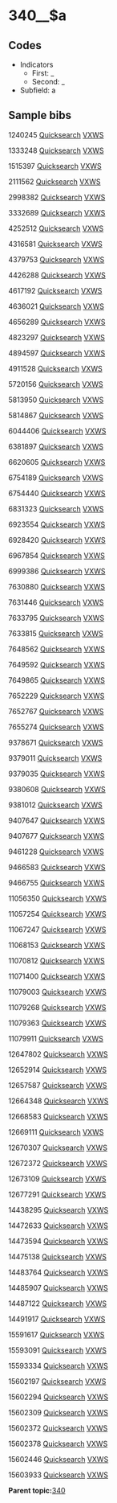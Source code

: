 # 340\_\_$a

## Codes

-   Indicators
    -   First: \_
    -   Second: \_
-   Subfield: a

## Sample bibs

1240245 [Quicksearch](https://search.library.yale.edu/catalog/1240245) [VXWS](http://prodorbis.library.yale.edu:7014/vxws/GetHoldingsService?bibId=1240245)

1333248 [Quicksearch](https://search.library.yale.edu/catalog/1333248) [VXWS](http://prodorbis.library.yale.edu:7014/vxws/GetHoldingsService?bibId=1333248)

1515397 [Quicksearch](https://search.library.yale.edu/catalog/1515397) [VXWS](http://prodorbis.library.yale.edu:7014/vxws/GetHoldingsService?bibId=1515397)

2111562 [Quicksearch](https://search.library.yale.edu/catalog/2111562) [VXWS](http://prodorbis.library.yale.edu:7014/vxws/GetHoldingsService?bibId=2111562)

2998382 [Quicksearch](https://search.library.yale.edu/catalog/2998382) [VXWS](http://prodorbis.library.yale.edu:7014/vxws/GetHoldingsService?bibId=2998382)

3332689 [Quicksearch](https://search.library.yale.edu/catalog/3332689) [VXWS](http://prodorbis.library.yale.edu:7014/vxws/GetHoldingsService?bibId=3332689)

4252512 [Quicksearch](https://search.library.yale.edu/catalog/4252512) [VXWS](http://prodorbis.library.yale.edu:7014/vxws/GetHoldingsService?bibId=4252512)

4316581 [Quicksearch](https://search.library.yale.edu/catalog/4316581) [VXWS](http://prodorbis.library.yale.edu:7014/vxws/GetHoldingsService?bibId=4316581)

4379753 [Quicksearch](https://search.library.yale.edu/catalog/4379753) [VXWS](http://prodorbis.library.yale.edu:7014/vxws/GetHoldingsService?bibId=4379753)

4426288 [Quicksearch](https://search.library.yale.edu/catalog/4426288) [VXWS](http://prodorbis.library.yale.edu:7014/vxws/GetHoldingsService?bibId=4426288)

4617192 [Quicksearch](https://search.library.yale.edu/catalog/4617192) [VXWS](http://prodorbis.library.yale.edu:7014/vxws/GetHoldingsService?bibId=4617192)

4636021 [Quicksearch](https://search.library.yale.edu/catalog/4636021) [VXWS](http://prodorbis.library.yale.edu:7014/vxws/GetHoldingsService?bibId=4636021)

4656289 [Quicksearch](https://search.library.yale.edu/catalog/4656289) [VXWS](http://prodorbis.library.yale.edu:7014/vxws/GetHoldingsService?bibId=4656289)

4823297 [Quicksearch](https://search.library.yale.edu/catalog/4823297) [VXWS](http://prodorbis.library.yale.edu:7014/vxws/GetHoldingsService?bibId=4823297)

4894597 [Quicksearch](https://search.library.yale.edu/catalog/4894597) [VXWS](http://prodorbis.library.yale.edu:7014/vxws/GetHoldingsService?bibId=4894597)

4911528 [Quicksearch](https://search.library.yale.edu/catalog/4911528) [VXWS](http://prodorbis.library.yale.edu:7014/vxws/GetHoldingsService?bibId=4911528)

5720156 [Quicksearch](https://search.library.yale.edu/catalog/5720156) [VXWS](http://prodorbis.library.yale.edu:7014/vxws/GetHoldingsService?bibId=5720156)

5813950 [Quicksearch](https://search.library.yale.edu/catalog/5813950) [VXWS](http://prodorbis.library.yale.edu:7014/vxws/GetHoldingsService?bibId=5813950)

5814867 [Quicksearch](https://search.library.yale.edu/catalog/5814867) [VXWS](http://prodorbis.library.yale.edu:7014/vxws/GetHoldingsService?bibId=5814867)

6044406 [Quicksearch](https://search.library.yale.edu/catalog/6044406) [VXWS](http://prodorbis.library.yale.edu:7014/vxws/GetHoldingsService?bibId=6044406)

6381897 [Quicksearch](https://search.library.yale.edu/catalog/6381897) [VXWS](http://prodorbis.library.yale.edu:7014/vxws/GetHoldingsService?bibId=6381897)

6620605 [Quicksearch](https://search.library.yale.edu/catalog/6620605) [VXWS](http://prodorbis.library.yale.edu:7014/vxws/GetHoldingsService?bibId=6620605)

6754189 [Quicksearch](https://search.library.yale.edu/catalog/6754189) [VXWS](http://prodorbis.library.yale.edu:7014/vxws/GetHoldingsService?bibId=6754189)

6754440 [Quicksearch](https://search.library.yale.edu/catalog/6754440) [VXWS](http://prodorbis.library.yale.edu:7014/vxws/GetHoldingsService?bibId=6754440)

6831323 [Quicksearch](https://search.library.yale.edu/catalog/6831323) [VXWS](http://prodorbis.library.yale.edu:7014/vxws/GetHoldingsService?bibId=6831323)

6923554 [Quicksearch](https://search.library.yale.edu/catalog/6923554) [VXWS](http://prodorbis.library.yale.edu:7014/vxws/GetHoldingsService?bibId=6923554)

6928420 [Quicksearch](https://search.library.yale.edu/catalog/6928420) [VXWS](http://prodorbis.library.yale.edu:7014/vxws/GetHoldingsService?bibId=6928420)

6967854 [Quicksearch](https://search.library.yale.edu/catalog/6967854) [VXWS](http://prodorbis.library.yale.edu:7014/vxws/GetHoldingsService?bibId=6967854)

6999386 [Quicksearch](https://search.library.yale.edu/catalog/6999386) [VXWS](http://prodorbis.library.yale.edu:7014/vxws/GetHoldingsService?bibId=6999386)

7630880 [Quicksearch](https://search.library.yale.edu/catalog/7630880) [VXWS](http://prodorbis.library.yale.edu:7014/vxws/GetHoldingsService?bibId=7630880)

7631446 [Quicksearch](https://search.library.yale.edu/catalog/7631446) [VXWS](http://prodorbis.library.yale.edu:7014/vxws/GetHoldingsService?bibId=7631446)

7633795 [Quicksearch](https://search.library.yale.edu/catalog/7633795) [VXWS](http://prodorbis.library.yale.edu:7014/vxws/GetHoldingsService?bibId=7633795)

7633815 [Quicksearch](https://search.library.yale.edu/catalog/7633815) [VXWS](http://prodorbis.library.yale.edu:7014/vxws/GetHoldingsService?bibId=7633815)

7648562 [Quicksearch](https://search.library.yale.edu/catalog/7648562) [VXWS](http://prodorbis.library.yale.edu:7014/vxws/GetHoldingsService?bibId=7648562)

7649592 [Quicksearch](https://search.library.yale.edu/catalog/7649592) [VXWS](http://prodorbis.library.yale.edu:7014/vxws/GetHoldingsService?bibId=7649592)

7649865 [Quicksearch](https://search.library.yale.edu/catalog/7649865) [VXWS](http://prodorbis.library.yale.edu:7014/vxws/GetHoldingsService?bibId=7649865)

7652229 [Quicksearch](https://search.library.yale.edu/catalog/7652229) [VXWS](http://prodorbis.library.yale.edu:7014/vxws/GetHoldingsService?bibId=7652229)

7652767 [Quicksearch](https://search.library.yale.edu/catalog/7652767) [VXWS](http://prodorbis.library.yale.edu:7014/vxws/GetHoldingsService?bibId=7652767)

7655274 [Quicksearch](https://search.library.yale.edu/catalog/7655274) [VXWS](http://prodorbis.library.yale.edu:7014/vxws/GetHoldingsService?bibId=7655274)

9378671 [Quicksearch](https://search.library.yale.edu/catalog/9378671) [VXWS](http://prodorbis.library.yale.edu:7014/vxws/GetHoldingsService?bibId=9378671)

9379011 [Quicksearch](https://search.library.yale.edu/catalog/9379011) [VXWS](http://prodorbis.library.yale.edu:7014/vxws/GetHoldingsService?bibId=9379011)

9379035 [Quicksearch](https://search.library.yale.edu/catalog/9379035) [VXWS](http://prodorbis.library.yale.edu:7014/vxws/GetHoldingsService?bibId=9379035)

9380608 [Quicksearch](https://search.library.yale.edu/catalog/9380608) [VXWS](http://prodorbis.library.yale.edu:7014/vxws/GetHoldingsService?bibId=9380608)

9381012 [Quicksearch](https://search.library.yale.edu/catalog/9381012) [VXWS](http://prodorbis.library.yale.edu:7014/vxws/GetHoldingsService?bibId=9381012)

9407647 [Quicksearch](https://search.library.yale.edu/catalog/9407647) [VXWS](http://prodorbis.library.yale.edu:7014/vxws/GetHoldingsService?bibId=9407647)

9407677 [Quicksearch](https://search.library.yale.edu/catalog/9407677) [VXWS](http://prodorbis.library.yale.edu:7014/vxws/GetHoldingsService?bibId=9407677)

9461228 [Quicksearch](https://search.library.yale.edu/catalog/9461228) [VXWS](http://prodorbis.library.yale.edu:7014/vxws/GetHoldingsService?bibId=9461228)

9466583 [Quicksearch](https://search.library.yale.edu/catalog/9466583) [VXWS](http://prodorbis.library.yale.edu:7014/vxws/GetHoldingsService?bibId=9466583)

9466755 [Quicksearch](https://search.library.yale.edu/catalog/9466755) [VXWS](http://prodorbis.library.yale.edu:7014/vxws/GetHoldingsService?bibId=9466755)

11056350 [Quicksearch](https://search.library.yale.edu/catalog/11056350) [VXWS](http://prodorbis.library.yale.edu:7014/vxws/GetHoldingsService?bibId=11056350)

11057254 [Quicksearch](https://search.library.yale.edu/catalog/11057254) [VXWS](http://prodorbis.library.yale.edu:7014/vxws/GetHoldingsService?bibId=11057254)

11067247 [Quicksearch](https://search.library.yale.edu/catalog/11067247) [VXWS](http://prodorbis.library.yale.edu:7014/vxws/GetHoldingsService?bibId=11067247)

11068153 [Quicksearch](https://search.library.yale.edu/catalog/11068153) [VXWS](http://prodorbis.library.yale.edu:7014/vxws/GetHoldingsService?bibId=11068153)

11070812 [Quicksearch](https://search.library.yale.edu/catalog/11070812) [VXWS](http://prodorbis.library.yale.edu:7014/vxws/GetHoldingsService?bibId=11070812)

11071400 [Quicksearch](https://search.library.yale.edu/catalog/11071400) [VXWS](http://prodorbis.library.yale.edu:7014/vxws/GetHoldingsService?bibId=11071400)

11079003 [Quicksearch](https://search.library.yale.edu/catalog/11079003) [VXWS](http://prodorbis.library.yale.edu:7014/vxws/GetHoldingsService?bibId=11079003)

11079268 [Quicksearch](https://search.library.yale.edu/catalog/11079268) [VXWS](http://prodorbis.library.yale.edu:7014/vxws/GetHoldingsService?bibId=11079268)

11079363 [Quicksearch](https://search.library.yale.edu/catalog/11079363) [VXWS](http://prodorbis.library.yale.edu:7014/vxws/GetHoldingsService?bibId=11079363)

11079911 [Quicksearch](https://search.library.yale.edu/catalog/11079911) [VXWS](http://prodorbis.library.yale.edu:7014/vxws/GetHoldingsService?bibId=11079911)

12647802 [Quicksearch](https://search.library.yale.edu/catalog/12647802) [VXWS](http://prodorbis.library.yale.edu:7014/vxws/GetHoldingsService?bibId=12647802)

12652914 [Quicksearch](https://search.library.yale.edu/catalog/12652914) [VXWS](http://prodorbis.library.yale.edu:7014/vxws/GetHoldingsService?bibId=12652914)

12657587 [Quicksearch](https://search.library.yale.edu/catalog/12657587) [VXWS](http://prodorbis.library.yale.edu:7014/vxws/GetHoldingsService?bibId=12657587)

12664348 [Quicksearch](https://search.library.yale.edu/catalog/12664348) [VXWS](http://prodorbis.library.yale.edu:7014/vxws/GetHoldingsService?bibId=12664348)

12668583 [Quicksearch](https://search.library.yale.edu/catalog/12668583) [VXWS](http://prodorbis.library.yale.edu:7014/vxws/GetHoldingsService?bibId=12668583)

12669111 [Quicksearch](https://search.library.yale.edu/catalog/12669111) [VXWS](http://prodorbis.library.yale.edu:7014/vxws/GetHoldingsService?bibId=12669111)

12670307 [Quicksearch](https://search.library.yale.edu/catalog/12670307) [VXWS](http://prodorbis.library.yale.edu:7014/vxws/GetHoldingsService?bibId=12670307)

12672372 [Quicksearch](https://search.library.yale.edu/catalog/12672372) [VXWS](http://prodorbis.library.yale.edu:7014/vxws/GetHoldingsService?bibId=12672372)

12673109 [Quicksearch](https://search.library.yale.edu/catalog/12673109) [VXWS](http://prodorbis.library.yale.edu:7014/vxws/GetHoldingsService?bibId=12673109)

12677291 [Quicksearch](https://search.library.yale.edu/catalog/12677291) [VXWS](http://prodorbis.library.yale.edu:7014/vxws/GetHoldingsService?bibId=12677291)

14438295 [Quicksearch](https://search.library.yale.edu/catalog/14438295) [VXWS](http://prodorbis.library.yale.edu:7014/vxws/GetHoldingsService?bibId=14438295)

14472633 [Quicksearch](https://search.library.yale.edu/catalog/14472633) [VXWS](http://prodorbis.library.yale.edu:7014/vxws/GetHoldingsService?bibId=14472633)

14473594 [Quicksearch](https://search.library.yale.edu/catalog/14473594) [VXWS](http://prodorbis.library.yale.edu:7014/vxws/GetHoldingsService?bibId=14473594)

14475138 [Quicksearch](https://search.library.yale.edu/catalog/14475138) [VXWS](http://prodorbis.library.yale.edu:7014/vxws/GetHoldingsService?bibId=14475138)

14483764 [Quicksearch](https://search.library.yale.edu/catalog/14483764) [VXWS](http://prodorbis.library.yale.edu:7014/vxws/GetHoldingsService?bibId=14483764)

14485907 [Quicksearch](https://search.library.yale.edu/catalog/14485907) [VXWS](http://prodorbis.library.yale.edu:7014/vxws/GetHoldingsService?bibId=14485907)

14487122 [Quicksearch](https://search.library.yale.edu/catalog/14487122) [VXWS](http://prodorbis.library.yale.edu:7014/vxws/GetHoldingsService?bibId=14487122)

14491917 [Quicksearch](https://search.library.yale.edu/catalog/14491917) [VXWS](http://prodorbis.library.yale.edu:7014/vxws/GetHoldingsService?bibId=14491917)

15591617 [Quicksearch](https://search.library.yale.edu/catalog/15591617) [VXWS](http://prodorbis.library.yale.edu:7014/vxws/GetHoldingsService?bibId=15591617)

15593091 [Quicksearch](https://search.library.yale.edu/catalog/15593091) [VXWS](http://prodorbis.library.yale.edu:7014/vxws/GetHoldingsService?bibId=15593091)

15593334 [Quicksearch](https://search.library.yale.edu/catalog/15593334) [VXWS](http://prodorbis.library.yale.edu:7014/vxws/GetHoldingsService?bibId=15593334)

15602197 [Quicksearch](https://search.library.yale.edu/catalog/15602197) [VXWS](http://prodorbis.library.yale.edu:7014/vxws/GetHoldingsService?bibId=15602197)

15602294 [Quicksearch](https://search.library.yale.edu/catalog/15602294) [VXWS](http://prodorbis.library.yale.edu:7014/vxws/GetHoldingsService?bibId=15602294)

15602309 [Quicksearch](https://search.library.yale.edu/catalog/15602309) [VXWS](http://prodorbis.library.yale.edu:7014/vxws/GetHoldingsService?bibId=15602309)

15602372 [Quicksearch](https://search.library.yale.edu/catalog/15602372) [VXWS](http://prodorbis.library.yale.edu:7014/vxws/GetHoldingsService?bibId=15602372)

15602378 [Quicksearch](https://search.library.yale.edu/catalog/15602378) [VXWS](http://prodorbis.library.yale.edu:7014/vxws/GetHoldingsService?bibId=15602378)

15602446 [Quicksearch](https://search.library.yale.edu/catalog/15602446) [VXWS](http://prodorbis.library.yale.edu:7014/vxws/GetHoldingsService?bibId=15602446)

15603933 [Quicksearch](https://search.library.yale.edu/catalog/15603933) [VXWS](http://prodorbis.library.yale.edu:7014/vxws/GetHoldingsService?bibId=15603933)

**Parent topic:**[340](../../tags/340/340.md)

